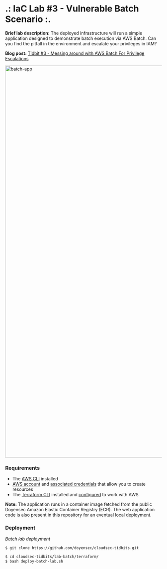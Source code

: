 # 
# .: IaC Lab #3 - Vulnerable Batch Scenario :.

**Brief lab description:** The deployed infrastructure will run a simple application designed to demonstrate batch execution via AWS Batch. Can you find the pitfall in the environment and escalate your privileges in IAM?

**Blog post:** [Tidbit #3 - Messing around with AWS Batch For Privilege Escalations](https://blog.doyensec.com/2023/06/13/messing-around-with-aws-batch-for-privilege-escalations.html)

<img width="1259" alt="batch-app" src="https://github.com/doyensec/cloudsec-tidbits/assets/92733595/826719e3-f6bf-4e07-8816-c235a6489522">

### Requirements
- The [AWS CLI](https://docs.aws.amazon.com/cli/latest/userguide/install-cliv2.html) installed
- [AWS account](https://aws.amazon.com/free) and [associated credentials](https://docs.aws.amazon.com/general/latest/gr/aws-sec-cred-types.html) that allow you to create resources
- The [Terraform CLI](https://learn.hashicorp.com/tutorials/terraform/install-cli?in=terraform/aws-get-started)  installed and [configured](https://registry.terraform.io/providers/hashicorp/aws/latest/docs#authentication-and-configuration) to work with AWS
  
**Note:** The application runs in a container image fetched from the public Doyensec Amazon Elastic Container Registry  (ECR). The web application code is also present in this repository for an eventual local deployment.  

### Deployment

*Batch lab deployment*

```bash
$ git clone https://github.com/doyensec/cloudsec-tidbits.git

$ cd cloudsec-tidbits/lab-batch/terraform/
$ bash deploy-batch-lab.sh
```
